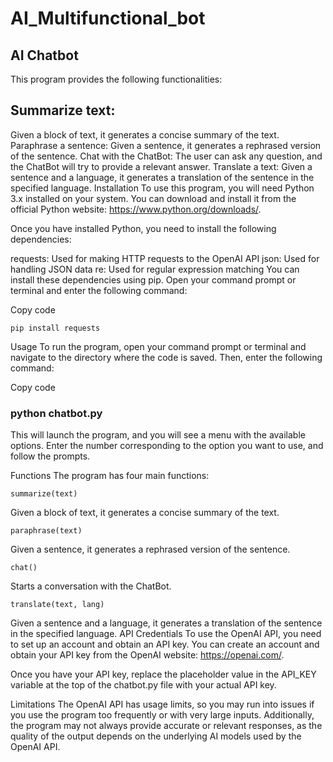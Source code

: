 ﻿# AI_Multifunctional_bot


## AI Chatbot
This program provides the following functionalities:

## Summarize text:
Given a block of text, it generates a concise summary of the text.
Paraphrase a sentence: Given a sentence, it generates a rephrased version of the sentence.
Chat with the ChatBot: The user can ask any question, and the ChatBot will try to provide a relevant answer.
Translate a text: Given a sentence and a language, it generates a translation of the sentence in the specified language.
Installation
To use this program, you will need Python 3.x installed on your system. You can download and install it from the official Python website: https://www.python.org/downloads/.

Once you have installed Python, you need to install the following dependencies:

requests: Used for making HTTP requests to the OpenAI API
json: Used for handling JSON data
re: Used for regular expression matching
You can install these dependencies using pip. Open your command prompt or terminal and enter the following command:

Copy code
```
pip install requests
```
Usage
To run the program, open your command prompt or terminal and navigate to the directory where the code is saved. Then, enter the following command:

Copy code
### python chatbot.py
This will launch the program, and you will see a menu with the available options. Enter the number corresponding to the option you want to use, and follow the prompts.

Functions
The program has four main functions:

```
summarize(text)
```
Given a block of text, it generates a concise summary of the text.
```
paraphrase(text)
```
Given a sentence, it generates a rephrased version of the sentence.
```
chat()
```
Starts a conversation with the ChatBot.
```
translate(text, lang)
```
Given a sentence and a language, it generates a translation of the sentence in the specified language.
API Credentials
To use the OpenAI API, you need to set up an account and obtain an API key. You can create an account and obtain your API key from the OpenAI website: https://openai.com/.

Once you have your API key, replace the placeholder value in the API_KEY variable at the top of the chatbot.py file with your actual API key.

Limitations
The OpenAI API has usage limits, so you may run into issues if you use the program too frequently or with very large inputs. Additionally, the program may not always provide accurate or relevant responses, as the quality of the output depends on the underlying AI models used by the OpenAI API.
